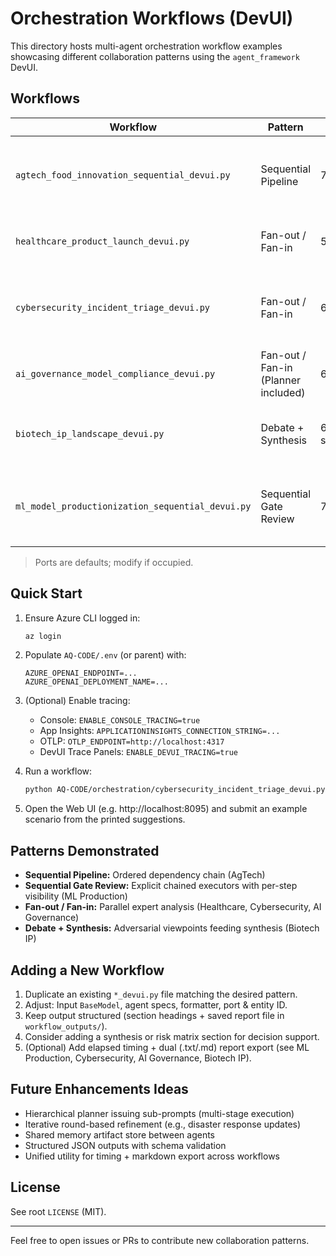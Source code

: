 # Orchestration Workflows (DevUI)

This directory hosts multi-agent orchestration workflow examples showcasing different collaboration patterns using the `agent_framework` DevUI.

## Workflows

| Workflow | Pattern | Agents | Port | Highlights |
|----------|---------|--------|------|------------|
| `agtech_food_innovation_sequential_devui.py` | Sequential Pipeline | 7 | 8097 | Domain handoff across agronomy → regulations |
| `healthcare_product_launch_devui.py` | Fan-out / Fan-in | 5 | 8094 | Parallel healthcare domain review |
| `cybersecurity_incident_triage_devui.py` | Fan-out / Fan-in | 6 | 8095 | Rapid incident response triage & containment plan |
| `ai_governance_model_compliance_devui.py` | Fan-out / Fan-in (Planner included) | 6 | 8096 | Governance checklist + risk register prototype |
| `biotech_ip_landscape_devui.py` | Debate + Synthesis | 6 (+ synthesized) | 8098 | IP landscape with pro vs. skeptic arguments |
| `ml_model_productionization_sequential_devui.py` | Sequential Gate Review | 7 | 8099 | Gate-by-gate visibility, timing, txt+md reports |

> Ports are defaults; modify if occupied.

## Quick Start

1. Ensure Azure CLI logged in:
   ```bash
   az login
   ```
2. Populate `AQ-CODE/.env` (or parent) with:
   ```env
   AZURE_OPENAI_ENDPOINT=... 
   AZURE_OPENAI_DEPLOYMENT_NAME=...
   ```
3. (Optional) Enable tracing:
   - Console: `ENABLE_CONSOLE_TRACING=true`
   - App Insights: `APPLICATIONINSIGHTS_CONNECTION_STRING=...`
   - OTLP: `OTLP_ENDPOINT=http://localhost:4317`
   - DevUI Trace Panels: `ENABLE_DEVUI_TRACING=true`

4. Run a workflow:
   ```bash
   python AQ-CODE/orchestration/cybersecurity_incident_triage_devui.py
   ```
5. Open the Web UI (e.g. http://localhost:8095) and submit an example scenario from the printed suggestions.

## Patterns Demonstrated

- **Sequential Pipeline:** Ordered dependency chain (AgTech)
- **Sequential Gate Review:** Explicit chained executors with per-step visibility (ML Production)
- **Fan-out / Fan-in:** Parallel expert analysis (Healthcare, Cybersecurity, AI Governance)
- **Debate + Synthesis:** Adversarial viewpoints feeding synthesis (Biotech IP)

## Adding a New Workflow

1. Duplicate an existing `*_devui.py` file matching the desired pattern.
2. Adjust: Input `BaseModel`, agent specs, formatter, port & entity ID.
3. Keep output structured (section headings + saved report file in `workflow_outputs/`).
4. Consider adding a synthesis or risk matrix section for decision support.
5. (Optional) Add elapsed timing + dual (.txt/.md) report export (see ML Production, Cybersecurity, AI Governance, Biotech IP).

## Future Enhancements Ideas

- Hierarchical planner issuing sub-prompts (multi-stage execution)
- Iterative round-based refinement (e.g., disaster response updates)
- Shared memory artifact store between agents
- Structured JSON outputs with schema validation
- Unified utility for timing + markdown export across workflows

## License

See root `LICENSE` (MIT).

---
Feel free to open issues or PRs to contribute new collaboration patterns.
